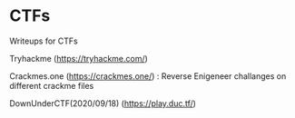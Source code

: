 # CTFs
Writeups for CTFs

Tryhackme (https://tryhackme.com/)

Crackmes.one (https://crackmes.one/) : Reverse Enigeneer challanges on different crackme files

DownUnderCTF(2020/09/18) (https://play.duc.tf/)
